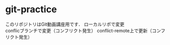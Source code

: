 # git-practice
このリポジトリはGit動画講座用です．
ローカルリポで変更  
conflicブランチで変更（コンフリクト発生）
conflict-remote上で更新（コンフリクト発生）